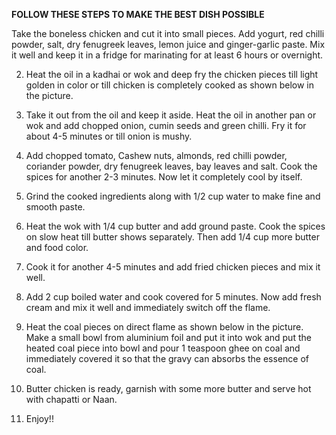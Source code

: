 **FOLLOW THESE STEPS TO MAKE THE BEST DISH POSSIBLE**


Take the boneless chicken and cut it into small pieces. Add yogurt, red chilli powder, salt, dry fenugreek leaves, lemon juice and ginger-garlic paste. Mix it well and keep it in a fridge for marinating for at least 6 hours or overnight.



2. Heat the oil in a kadhai or wok and deep fry the chicken pieces till light golden in color or till chicken is completely cooked as shown below in the picture.



3. Take it out from the oil and keep it aside. Heat the oil in another pan or wok and add chopped onion, cumin seeds and green chilli. Fry it for about 4-5 minutes or till onion is mushy.



4. Add chopped tomato, Cashew nuts, almonds, red chilli powder, coriander powder, dry fenugreek leaves, bay leaves and salt. Cook the spices for another 2-3 minutes. Now let it completely cool by itself.



5. Grind the cooked ingredients along with 1/2 cup water to make fine and smooth paste.



6. Heat the wok with 1/4 cup butter and add ground paste. Cook the spices on slow heat till butter shows separately. Then add 1/4 cup more butter and food color.



7. Cook it for another 4-5 minutes and add fried chicken pieces and mix it well.



8. Add 2 cup boiled water and cook covered for 5 minutes. Now add fresh cream and mix it well and immediately switch off the flame.



9. Heat the coal pieces on direct flame as shown below in the picture. Make a small bowl from aluminium foil and put it into wok and put the heated coal piece into bowl and pour 1 teaspoon ghee on coal and immediately covered it so that the gravy can absorbs the essence of coal.



10. Butter chicken is ready, garnish with some more butter and serve hot with chapatti or Naan.


11. Enjoy!!

